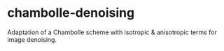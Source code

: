 # chambolle-denoising
Adaptation of a Chambolle scheme with isotropic &amp; anisotropic terms for image denoising.
